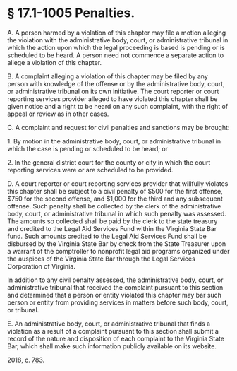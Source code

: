 # § 17.1-1005 Penalties.

<p>A. A person harmed by a violation of this chapter may file a motion alleging the violation with the administrative body, court, or administrative tribunal in which the action upon which the legal proceeding is based is pending or is scheduled to be heard. A person need not commence a separate action to allege a violation of this chapter.</p><p>B. A complaint alleging a violation of this chapter may be filed by any person with knowledge of the offense or by the administrative body, court, or administrative tribunal on its own initiative. The court reporter or court reporting services provider alleged to have violated this chapter shall be given notice and a right to be heard on any such complaint, with the right of appeal or review as in other cases.</p><p>C. A complaint and request for civil penalties and sanctions may be brought:</p><p>1. By motion in the administrative body, court, or administrative tribunal in which the case is pending or scheduled to be heard; or</p><p>2. In the general district court for the county or city in which the court reporting services were or are scheduled to be provided.</p><p>D. A court reporter or court reporting services provider that willfully violates this chapter shall be subject to a civil penalty of $500 for the first offense, $750 for the second offense, and $1,000 for the third and any subsequent offense. Such penalty shall be collected by the clerk of the administrative body, court, or administrative tribunal in which such penalty was assessed. The amounts so collected shall be paid by the clerk to the state treasury and credited to the Legal Aid Services Fund within the Virginia State Bar fund. Such amounts credited to the Legal Aid Services Fund shall be disbursed by the Virginia State Bar by check from the State Treasurer upon a warrant of the comptroller to nonprofit legal aid programs organized under the auspices of the Virginia State Bar through the Legal Services Corporation of Virginia.</p><p>In addition to any civil penalty assessed, the administrative body, court, or administrative tribunal that received the complaint pursuant to this section and determined that a person or entity violated this chapter may bar such person or entity from providing services in matters before such body, court, or tribunal.</p><p>E. An administrative body, court, or administrative tribunal that finds a violation as a result of a complaint pursuant to this section shall submit a record of the nature and disposition of each complaint to the Virginia State Bar, which shall make such information publicly available on its website.</p><p>2018, c. <a href='http://lis.virginia.gov/cgi-bin/legp604.exe?181+ful+CHAP0783'>783</a>.</p>